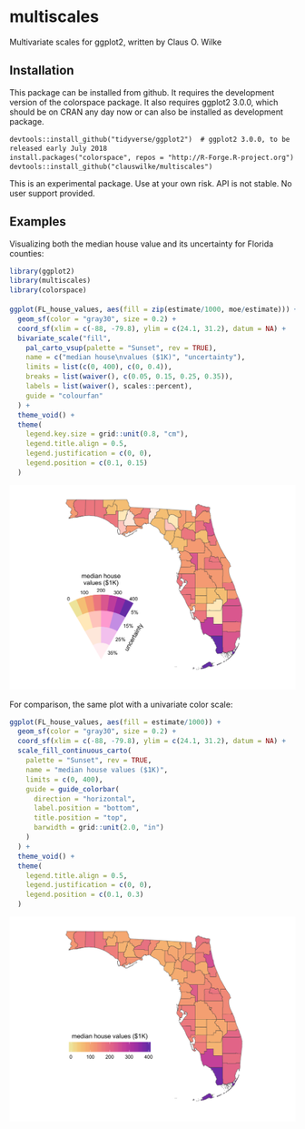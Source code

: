 
<!-- README.md is generated from README.Rmd. Please edit that file -->

# multiscales

Multivariate scales for ggplot2, written by Claus O. Wilke

## Installation

This package can be installed from github. It requires the development
version of the colorspace package. It also requires ggplot2 3.0.0, which
should be on CRAN any day now or can also be installed as development
package.

    devtools::install_github("tidyverse/ggplot2")  # ggplot2 3.0.0, to be released early July 2018
    install.packages("colorspace", repos = "http://R-Forge.R-project.org")
    devtools::install_github("clauswilke/multiscales")

This is an experimental package. Use at your own risk. API is not
stable. No user support provided.

## Examples

Visualizing both the median house value and its uncertainty for Florida
counties:

``` r
library(ggplot2)
library(multiscales)
library(colorspace)

ggplot(FL_house_values, aes(fill = zip(estimate/1000, moe/estimate))) +
  geom_sf(color = "gray30", size = 0.2) +
  coord_sf(xlim = c(-88, -79.8), ylim = c(24.1, 31.2), datum = NA) +
  bivariate_scale("fill",
    pal_carto_vsup(palette = "Sunset", rev = TRUE),
    name = c("median house\nvalues ($1K)", "uncertainty"),
    limits = list(c(0, 400), c(0, 0.4)),
    breaks = list(waiver(), c(0.05, 0.15, 0.25, 0.35)),
    labels = list(waiver(), scales::percent),
    guide = "colourfan"
  ) +
  theme_void() +
  theme(
    legend.key.size = grid::unit(0.8, "cm"),
    legend.title.align = 0.5,
    legend.justification = c(0, 0),
    legend.position = c(0.1, 0.15)
  )
```

![](man/figures/README-unnamed-chunk-2-1.png)<!-- -->

For comparison, the same plot with a univariate color scale:

``` r
ggplot(FL_house_values, aes(fill = estimate/1000)) +
  geom_sf(color = "gray30", size = 0.2) +
  coord_sf(xlim = c(-88, -79.8), ylim = c(24.1, 31.2), datum = NA) +
  scale_fill_continuous_carto(
    palette = "Sunset", rev = TRUE,
    name = "median house values ($1K)",
    limits = c(0, 400),
    guide = guide_colorbar(
      direction = "horizontal",
      label.position = "bottom",
      title.position = "top",
      barwidth = grid::unit(2.0, "in")
    )
  ) +
  theme_void() +
  theme(
    legend.title.align = 0.5,
    legend.justification = c(0, 0),
    legend.position = c(0.1, 0.3)
  )
```

![](man/figures/README-unnamed-chunk-3-1.png)<!-- -->
